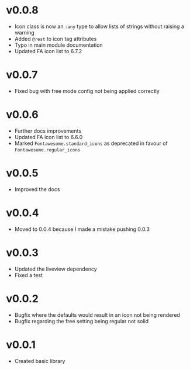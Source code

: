 # v0.0.8
- Icon class is now an `:any` type to allow lists of strings without raising a warning
- Added `@rest` to icon tag attributes
- Typo in main module documentation
- Updated FA icon list to 6.7.2

# v0.0.7
- Fixed bug with free mode config not being applied correctly

# v0.0.6
- Further docs improvements
- Updated FA icon list to 6.6.0
- Marked `Fontawesome.standard_icons` as deprecated in favour of `Fontawesome.regular_icons`

# v0.0.5
- Improved the docs

# v0.0.4
- Moved to 0.0.4 because I made a mistake pushing 0.0.3

# v0.0.3
- Updated the liveview dependency
- Fixed a test

# v0.0.2
- Bugfix where the defaults would result in an icon not being rendered
- Bugfix regarding the free setting being regular not solid

# v0.0.1
- Created basic library

